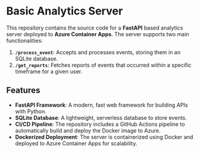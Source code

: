 # **Basic Analytics Server**

This repository contains the source code for a **FastAPI** based analytics server deployed to **Azure Container Apps**.
The server supports two main functionalities:

1. **`/process_event`**: Accepts and processes events, storing them in an SQLite database.
2. **`/get_reports`**: Fetches reports of events that occurred within a specific timeframe for a given user.

## **Features**

- **FastAPI Framework**: A modern, fast web framework for building APIs with Python.
- **SQLite Database**: A lightweight, serverless database to store events.
- **CI/CD Pipeline**: The repository includes a GitHub Actions pipeline to automatically build and deploy the Docker image to Azure.
- **Dockerized Deployment**: The server is containerized using Docker and deployed to Azure Container Apps for scalability.
